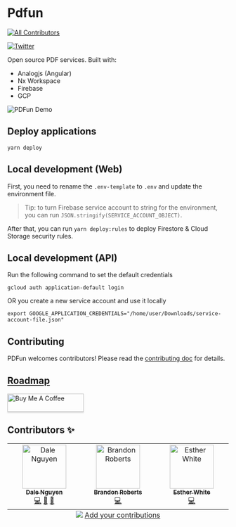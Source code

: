 # Pdfun

<!-- prettier-ignore-start -->
<!-- ALL-CONTRIBUTORS-BADGE:START - Do not remove or modify this section -->
[![All Contributors](https://img.shields.io/github/all-contributors/dalenguyen/pdfun?color=ee8449&style=flat-square)](#contributors)

<!-- ALL-CONTRIBUTORS-BADGE:END -->
<!-- prettier-ignore-end -->

[![Twitter](https://img.shields.io/twitter/follow/PDFun_xyz)](https://twitter.com/PDFun_xyz)

Open source PDF services. Built with:

- Analogjs (Angular)
- Nx Workspace
- Firebase
- GCP

![PDFun Demo](/docs/images/pdfun.png)

## Deploy applications

```
yarn deploy
```

## Local development (Web)

First, you need to rename the `.env-template` to `.env` and update the environment file.

> Tip: to turn Firebase service account to string for the environment, you can run `JSON.stringify(SERVICE_ACCOUNT_OBJECT)`.

After that, you can run `yarn deploy:rules` to deploy Firestore & Cloud Storage security rules.

## Local development (API)

Run the following command to set the default credentials

```
gcloud auth application-default login
```

OR you create a new service account and use it locally

```
export GOOGLE_APPLICATION_CREDENTIALS="/home/user/Downloads/service-account-file.json"

```

## Contributing

PDFun welcomes contributors! Please read the [contributing doc](https://github.com/dalenguyen/pdfun/blob/main/CONTRIBUTING.md) for details.

## [Roadmap](https://github.com/users/dalenguyen/projects/5)

<a href="https://www.buymeacoffee.com/dalef" target="_blank"><img src="https://www.buymeacoffee.com/assets/img/custom_images/orange_img.png" alt="Buy Me A Coffee" style="height: 41px !important;width: 174px !important;box-shadow: 0px 3px 2px 0px rgba(190, 190, 190, 0.5) !important;-webkit-box-shadow: 0px 3px 2px 0px rgba(190, 190, 190, 0.5) !important;" ></a>

## Contributors ✨

<!-- ALL-CONTRIBUTORS-LIST:START - Do not remove or modify this section -->
<!-- prettier-ignore-start -->
<!-- markdownlint-disable -->
<table>
  <tbody>
    <tr>
      <td align="center" valign="top" width="14.28%"><a href="https://dalenguyen.me"><img src="https://avatars.githubusercontent.com/u/14116156?v=4?s=100" width="100px;" alt="Dale Nguyen"/><br /><sub><b>Dale Nguyen</b></sub></a><br /><a href="https://github.com/dalenguyen/pdfun/commits?author=dalenguyen" title="Code">💻</a> <a href="https://github.com/dalenguyen/pdfun/commits?author=dalenguyen" title="Documentation">📖</a> <a href="#ideas-dalenguyen" title="Ideas, Planning, & Feedback">🤔</a></td>
      <td align="center" valign="top" width="14.28%"><a href="https://brandonroberts.dev"><img src="https://avatars.githubusercontent.com/u/42211?v=4?s=100" width="100px;" alt="Brandon Roberts"/><br /><sub><b>Brandon Roberts</b></sub></a><br /><a href="https://github.com/dalenguyen/pdfun/commits?author=brandonroberts" title="Code">💻</a></td>
      <td align="center" valign="top" width="14.28%"><a href="https://monacodelisa.com/"><img src="https://avatars.githubusercontent.com/u/64324417?v=4?s=100" width="100px;" alt="Esther White"/><br /><sub><b>Esther White</b></sub></a><br /><a href="https://github.com/dalenguyen/pdfun/commits?author=monacodelisa" title="Code">💻</a></td>
    </tr>
  </tbody>
  <tfoot>
    <tr>
      <td align="center" size="13px" colspan="7">
        <img src="https://raw.githubusercontent.com/all-contributors/all-contributors-cli/1b8533af435da9854653492b1327a23a4dbd0a10/assets/logo-small.svg">
          <a href="https://all-contributors.js.org/docs/en/bot/usage">Add your contributions</a>
        </img>
      </td>
    </tr>
  </tfoot>
</table>

<!-- markdownlint-restore -->
<!-- prettier-ignore-end -->

<!-- ALL-CONTRIBUTORS-LIST:END -->
